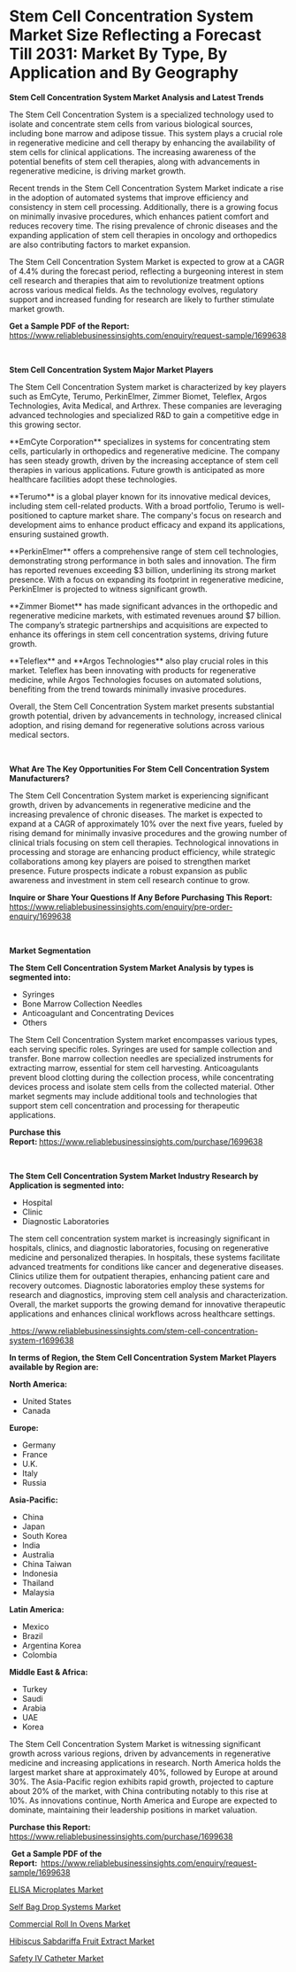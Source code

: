 <p><h1>Stem Cell Concentration System Market Size Reflecting a Forecast Till 2031: Market By Type, By Application and By Geography</h1></p><p><strong>Stem Cell Concentration System Market Analysis and Latest Trends</strong></p>
<p><p>The Stem Cell Concentration System is a specialized technology used to isolate and concentrate stem cells from various biological sources, including bone marrow and adipose tissue. This system plays a crucial role in regenerative medicine and cell therapy by enhancing the availability of stem cells for clinical applications. The increasing awareness of the potential benefits of stem cell therapies, along with advancements in regenerative medicine, is driving market growth.</p><p>Recent trends in the Stem Cell Concentration System Market indicate a rise in the adoption of automated systems that improve efficiency and consistency in stem cell processing. Additionally, there is a growing focus on minimally invasive procedures, which enhances patient comfort and reduces recovery time. The rising prevalence of chronic diseases and the expanding application of stem cell therapies in oncology and orthopedics are also contributing factors to market expansion. </p><p>The Stem Cell Concentration System Market is expected to grow at a CAGR of 4.4% during the forecast period, reflecting a burgeoning interest in stem cell research and therapies that aim to revolutionize treatment options across various medical fields. As the technology evolves, regulatory support and increased funding for research are likely to further stimulate market growth.</p></p>
<p><strong>Get a Sample PDF of the Report:&nbsp;</strong> <a href="https://www.reliablebusinessinsights.com/enquiry/request-sample/1699638?utm_campaign=96&utm_medium=2&utm_source=Github&utm_content=ia&utm_term=20102024&utm_id=stem-cell-concentration-system">https://www.reliablebusinessinsights.com/enquiry/request-sample/1699638</a></p>
<p>&nbsp;</p>
<p><strong>Stem Cell Concentration System Major Market Players</strong></p>
<p><p>The Stem Cell Concentration System market is characterized by key players such as EmCyte, Terumo, PerkinElmer, Zimmer Biomet, Teleflex, Argos Technologies, Avita Medical, and Arthrex. These companies are leveraging advanced technologies and specialized R&D to gain a competitive edge in this growing sector.</p><p>**EmCyte Corporation** specializes in systems for concentrating stem cells, particularly in orthopedics and regenerative medicine. The company has seen steady growth, driven by the increasing acceptance of stem cell therapies in various applications. Future growth is anticipated as more healthcare facilities adopt these technologies.</p><p>**Terumo** is a global player known for its innovative medical devices, including stem cell-related products. With a broad portfolio, Terumo is well-positioned to capture market share. The company's focus on research and development aims to enhance product efficacy and expand its applications, ensuring sustained growth.</p><p>**PerkinElmer** offers a comprehensive range of stem cell technologies, demonstrating strong performance in both sales and innovation. The firm has reported revenues exceeding $3 billion, underlining its strong market presence. With a focus on expanding its footprint in regenerative medicine, PerkinElmer is projected to witness significant growth.</p><p>**Zimmer Biomet** has made significant advances in the orthopedic and regenerative medicine markets, with estimated revenues around $7 billion. The company’s strategic partnerships and acquisitions are expected to enhance its offerings in stem cell concentration systems, driving future growth.</p><p>**Teleflex** and **Argos Technologies** also play crucial roles in this market. Teleflex has been innovating with products for regenerative medicine, while Argos Technologies focuses on automated solutions, benefiting from the trend towards minimally invasive procedures.</p><p>Overall, the Stem Cell Concentration System market presents substantial growth potential, driven by advancements in technology, increased clinical adoption, and rising demand for regenerative solutions across various medical sectors.</p></p>
<p>&nbsp;</p>
<p><strong>What Are The Key Opportunities For Stem Cell Concentration System Manufacturers?</strong></p>
<p><p>The Stem Cell Concentration System market is experiencing significant growth, driven by advancements in regenerative medicine and the increasing prevalence of chronic diseases. The market is expected to expand at a CAGR of approximately 10% over the next five years, fueled by rising demand for minimally invasive procedures and the growing number of clinical trials focusing on stem cell therapies. Technological innovations in processing and storage are enhancing product efficiency, while strategic collaborations among key players are poised to strengthen market presence. Future prospects indicate a robust expansion as public awareness and investment in stem cell research continue to grow.</p></p>
<p><strong>Inquire or Share Your Questions If Any Before Purchasing This Report:</strong> <a href="https://www.reliablebusinessinsights.com/enquiry/pre-order-enquiry/1699638?utm_campaign=96&utm_medium=2&utm_source=Github&utm_content=ia&utm_term=20102024&utm_id=stem-cell-concentration-system">https://www.reliablebusinessinsights.com/enquiry/pre-order-enquiry/1699638</a></p>
<p>&nbsp;</p>
<p><strong>Market Segmentation</strong></p>
<p><strong>The Stem Cell Concentration System Market Analysis by types is segmented into:</strong></p>
<p><ul><li>Syringes</li><li>Bone Marrow Collection Needles</li><li>Anticoagulant and Concentrating Devices</li><li>Others</li></ul></p>
<p><p>The Stem Cell Concentration System market encompasses various types, each serving specific roles. Syringes are used for sample collection and transfer. Bone marrow collection needles are specialized instruments for extracting marrow, essential for stem cell harvesting. Anticoagulants prevent blood clotting during the collection process, while concentrating devices process and isolate stem cells from the collected material. Other market segments may include additional tools and technologies that support stem cell concentration and processing for therapeutic applications.</p></p>
<p><strong>Purchase this Report:&nbsp;</strong><a href="https://www.reliablebusinessinsights.com/purchase/1699638?utm_campaign=96&utm_medium=2&utm_source=Github&utm_content=ia&utm_term=20102024&utm_id=stem-cell-concentration-system">https://www.reliablebusinessinsights.com/purchase/1699638</a></p>
<p>&nbsp;</p>
<p><strong>The Stem Cell Concentration System Market Industry Research by Application is segmented into:</strong></p>
<p><ul><li>Hospital</li><li>Clinic</li><li>Diagnostic Laboratories</li></ul></p>
<p><p>The stem cell concentration system market is increasingly significant in hospitals, clinics, and diagnostic laboratories, focusing on regenerative medicine and personalized therapies. In hospitals, these systems facilitate advanced treatments for conditions like cancer and degenerative diseases. Clinics utilize them for outpatient therapies, enhancing patient care and recovery outcomes. Diagnostic laboratories employ these systems for research and diagnostics, improving stem cell analysis and characterization. Overall, the market supports the growing demand for innovative therapeutic applications and enhances clinical workflows across healthcare settings.</p></p>
<p><a href="https://www.reliablebusinessinsights.com/stem-cell-concentration-system-r1699638?utm_campaign=96&utm_medium=2&utm_source=Github&utm_content=ia&utm_term=20102024&utm_id=stem-cell-concentration-system">&nbsp;https://www.reliablebusinessinsights.com/stem-cell-concentration-system-r1699638</a></p>
<p><strong>In terms of Region, the Stem Cell Concentration System Market Players available by Region are:</strong></p>
<p>
    <p> <strong> North America: </strong>
        <ul>
            <li>United States</li>
            <li>Canada</li>
        </ul>
        </p> 
    <p> <strong> Europe: </strong>
        <ul>
            <li>Germany</li>
            <li>France</li>
            <li>U.K.</li>
            <li>Italy</li>
            <li>Russia</li>
        </ul>
        </p> 
    <p> <strong> Asia-Pacific: </strong>
        <ul>
            <li>China</li>
            <li>Japan</li>
            <li>South Korea</li>
            <li>India</li>
            <li>Australia</li>
            <li>China Taiwan</li>
            <li>Indonesia</li>
            <li>Thailand</li>
            <li>Malaysia</li>
        </ul>
        </p> 
    <p> <strong> Latin America: </strong>
        <ul>
            <li>Mexico</li>
            <li>Brazil</li>
            <li>Argentina Korea</li>
            <li>Colombia</li>
        </ul>
        </p> 
    <p> <strong> Middle East & Africa: </strong>
        <ul>
            <li>Turkey</li>
            <li>Saudi</li>
            <li>Arabia</li>
            <li>UAE</li>
            <li>Korea</li>
        </ul>
    </p>
    </p>
<p><p>The Stem Cell Concentration System Market is witnessing significant growth across various regions, driven by advancements in regenerative medicine and increasing applications in research. North America holds the largest market share at approximately 40%, followed by Europe at around 30%. The Asia-Pacific region exhibits rapid growth, projected to capture about 20% of the market, with China contributing notably to this rise at 10%. As innovations continue, North America and Europe are expected to dominate, maintaining their leadership positions in market valuation.</p></p>
<p><strong>Purchase this Report: </strong><a href="https://www.reliablebusinessinsights.com/purchase/1699638?utm_campaign=96&utm_medium=2&utm_source=Github&utm_content=ia&utm_term=20102024&utm_id=stem-cell-concentration-system">https://www.reliablebusinessinsights.com/purchase/1699638</a></p>
<p>&nbsp;<strong>Get a Sample PDF of the Report:&nbsp;&nbsp;</strong><a href="https://www.reliablebusinessinsights.com/enquiry/request-sample/1699638?utm_campaign=96&utm_medium=2&utm_source=Github&utm_content=ia&utm_term=20102024&utm_id=stem-cell-concentration-system">https://www.reliablebusinessinsights.com/enquiry/request-sample/1699638</a></p>
<p><strong></strong></p>
<p><p><a href="https://www.linkedin.com/pulse/regional-adaptations-global-elisa-microplates-market-trends-7ylfe?utm_campaign=96&utm_medium=2&utm_source=Github&utm_content=ia&utm_term=20102024&utm_id=stem-cell-concentration-system">ELISA Microplates Market</a></p><p><a href="https://github.com/jennyt6m/Market-Research-Report-List-1/blob/main/self-bag-drop-systems-market.md?utm_campaign=96&utm_medium=2&utm_source=Github&utm_content=ia&utm_term=20102024&utm_id=stem-cell-concentration-system">Self Bag Drop Systems Market</a></p><p><a href="https://issuu.com/reportprime-2/docs/commercial-roll-in-ovens-market-siz_8b4f7945c7f467?utm_campaign=96&utm_medium=2&utm_source=Github&utm_content=ia&utm_term=20102024&utm_id=stem-cell-concentration-system">Commercial Roll In Ovens Market</a></p><p><a href="https://medium.com/@dmitriyvo6rog/hibiscus-sabdariffa-fruit-extract-market-report-by-product-type-end-use-market-application-and-d9016164c8ab?utm_campaign=96&utm_medium=2&utm_source=Github&utm_content=ia&utm_term=20102024&utm_id=stem-cell-concentration-system">Hibiscus Sabdariffa Fruit Extract Market</a></p><p><a href="https://www.linkedin.com/pulse/safety-iv-catheter-market-research-report-exploring-size-ndgve?utm_campaign=96&utm_medium=2&utm_source=Github&utm_content=ia&utm_term=20102024&utm_id=stem-cell-concentration-system">Safety IV Catheter Market</a></p></p>
